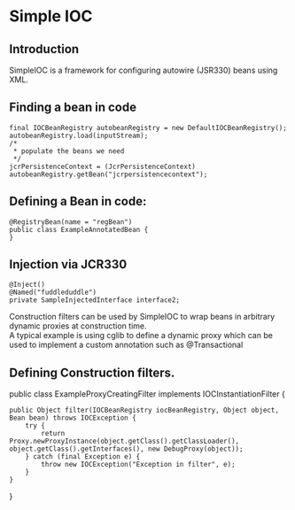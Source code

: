 Simple IOC
=============


Introduction
-------------------

SimpleIOC is a framework for configuring autowire (JSR330) beans using XML.

Finding a bean in code
-------------------

	final IOCBeanRegistry autobeanRegistry = new DefaultIOCBeanRegistry();
	autobeanRegistry.load(inputStream);
	/*
	 * populate the beans we need
	 */
	jcrPersistenceContext = (JcrPersistenceContext) autobeanRegistry.getBean("jcrpersistencecontext");

Defining a Bean in code:
-------------------

	@RegistryBean(name = "regBean")
	public class ExampleAnnotatedBean {
	}


Injection via JCR330
-------------------

	@Inject()
	@Named("fuddleduddle")
	private SampleInjectedInterface interface2;
	

Construction filters can be used by SimpleIOC to wrap beans in arbitrary dynamic proxies at construction time.  
A typical example is using cglib to define a dynamic proxy which can be used to implement a custom annotation such as @Transactional

Defining Construction filters.  
-------------------

public class ExampleProxyCreatingFilter implements IOCInstantiationFilter {

	public Object filter(IOCBeanRegistry iocBeanRegistry, Object object, Bean bean) throws IOCException {
		try {
			return Proxy.newProxyInstance(object.getClass().getClassLoader(), object.getClass().getInterfaces(), new DebugProxy(object));
		} catch (final Exception e) {
			throw new IOCException("Exception in filter", e);
		}
	}
}


